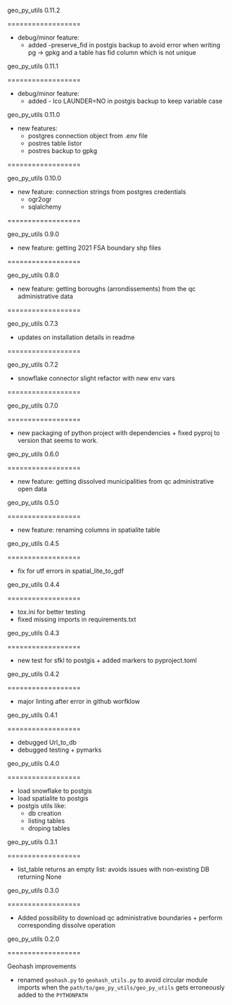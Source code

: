 geo_py_utils 0.11.2

==================

- debug/minor feature:
    * added -preserve_fid in postgis backup to avoid error when writing pg -> gpkg and a table has fid column which is not unique 


geo_py_utils 0.11.1

==================

- debug/minor feature:
    * added - lco LAUNDER=NO in postgis backup to keep variable case

geo_py_utils 0.11.0

- new features:  
    * postgres connection object from .env file
    * postres table listor
    * postres backup to gpkg

==================

geo_py_utils 0.10.0

- new feature: connection strings from postgres credentials
    * ogr2ogr
    * sqlalchemy

==================

geo_py_utils 0.9.0

- new feature: getting 2021 FSA boundary shp files 

==================

geo_py_utils 0.8.0

- new feature: getting boroughs (arrondissements) from the qc administrative data

==================

geo_py_utils 0.7.3

- updates on installation details in readme

==================

geo_py_utils 0.7.2

- snowflake connector slight refactor with new env vars

==================

geo_py_utils 0.7.0

==================

- new packaging of python project with dependencies + fixed pyproj to version that seems to work.


geo_py_utils 0.6.0

==================

- new feature: getting dissolved municipalities from qc administrative open data

geo_py_utils 0.5.0

==================

- new feature: renaming columns in spatialite table

geo_py_utils 0.4.5

==================

- fix for utf errors in spatial_lite_to_gdf


geo_py_utils 0.4.4

==================

- tox.ini for better testing 
- fixed missing imports in requirements.txt


geo_py_utils 0.4.3

==================

- new test for sfkl to postgis + added markers to pyproject.toml


geo_py_utils 0.4.2

==================

- major linting after error in github worfklow

geo_py_utils 0.4.1

==================

- debugged Url_to_db
- debugged testing + pymarks

geo_py_utils 0.4.0

==================

- load snowflake to postgis
- load spatialite to postgis
- postgis utils like: 
    * db creation
    * listing tables
    * droping tables 

geo_py_utils 0.3.1

==================

- list_table returns an empty list: avoids issues with non-existing DB returning None

geo_py_utils 0.3.0

==================

- Added possibility to download qc administrative boundaries + perform corresponding dissolve operation


geo_py_utils 0.2.0

==================

Geohash improvements

- renamed `geohash.py` to `geohash_utils.py` to avoid circular module imports when the `path/to/geo_py_utils/geo_py_utils` gets erroneously added to the `PYTHONPATH`